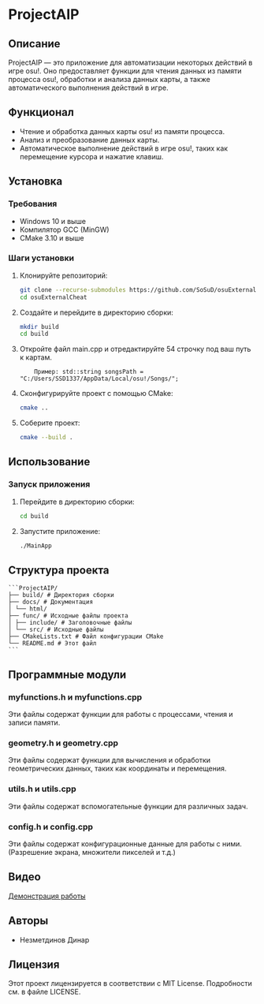 # ProjectAIP

## Описание

ProjectAIP — это приложение для автоматизации некоторых действий в игре osu!. Оно предоставляет функции для чтения данных из памяти процесса osu!, обработки и анализа данных карты, а также автоматического выполнения действий в игре.

## Функционал

- Чтение и обработка данных карты osu! из памяти процесса.
- Анализ и преобразование данных карты.
- Автоматическое выполнение действий в игре osu!, таких как перемещение курсора и нажатие клавиш.

## Установка

### Требования

- Windows 10 и выше
- Компилятор GCC (MinGW)
- CMake 3.10 и выше

### Шаги установки

1. Клонируйте репозиторий:

    ```bash
    git clone --recurse-submodules https://github.com/SoSuD/osuExternalCheat.git
    cd osuExternalCheat
    ```

2. Создайте и перейдите в директорию сборки:

    ```bash
    mkdir build
    cd build
    ```
3. Откройте файл main.cpp и отредактируйте 54 строчку под ваш путь к картам.
 
    ```std::string songsPath = {ваш путь};
        Пример: std::string songsPath = "C:/Users/SSD1337/AppData/Local/osu!/Songs/";
    ```

5. Сконфигурируйте проект с помощью CMake:

    ```bash
    cmake ..
    ```

6. Соберите проект:

    ```bash
    cmake --build .
    ```

## Использование

### Запуск приложения

1. Перейдите в директорию сборки:

    ```bash
    cd build
    ```

2. Запустите приложение:

    ```bash
    ./MainApp
    ```

## Структура проекта

    ```ProjectAIP/
    ├── build/ # Директория сборки
    ├── docs/ # Документация
    │ └── html/
    ├── func/ # Исходные файлы проекта
    │ ├── include/ # Заголовочные файлы
    │ └── src/ # Исходные файлы
    ├── CMakeLists.txt # Файл конфигурации CMake
    └── README.md # Этот файл
    ```


## Программные модули

### myfunctions.h и myfunctions.cpp

Эти файлы содержат функции для работы с процессами, чтения и записи памяти.

### geometry.h и geometry.cpp

Эти файлы содержат функции для вычисления и обработки геометрических данных, таких как координаты и перемещения.

### utils.h и utils.cpp

Эти файлы содержат вспомогательные функции для различных задач.

### config.h и config.cpp

Эти файлы содержат конфигурационные данные для работы с ними. (Разрешение экрана, множители пикселей и т.д.)

## Видео

[Демонстрация работы](https://youtu.be/5dQiheZRN3Q)

## Авторы

- Незметдинов Динар

## Лицензия

Этот проект лицензируется в соответствии с MIT License. Подробности см. в файле LICENSE.
